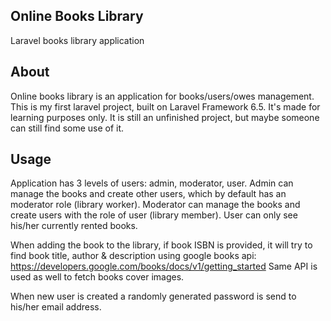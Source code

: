 ## Online Books Library

Laravel books library application

## About

Online books library is an application for books/users/owes management.
This is my first laravel project, built on Laravel Framework 6.5. It's made for learning purposes only. 
It is still an unfinished project, but maybe someone can still find some use of it.

## Usage

Application has 3 levels of users: admin, moderator, user.
Admin can manage the books and create other users, which by default has an moderator role (library worker).
Moderator can manage the books and create users with the role of user (library member).
User can only see his/her currently rented books.
    
When adding the book to the library, if book ISBN is provided, it will try to find book title, author & description using google books api:
https://developers.google.com/books/docs/v1/getting_started
Same API is used as well to fetch books cover images.

When new user is created a randomly generated password is send to his/her email address.

